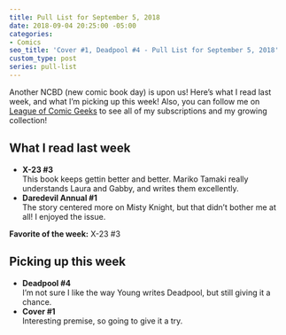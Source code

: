 ```yaml
---
title: Pull List for September 5, 2018
date: 2018-09-04 20:25:00 -05:00
categories:
- Comics
seo_title: 'Cover #1, Deadpool #4 - Pull List for September 5, 2018'
custom_type: post
series: pull-list
---
```


Another NCBD (new comic book day) is upon us! Here’s what I read last week, and what I’m picking up this week! Also, you can follow me on [League of Comic Geeks](https://leagueofcomicgeeks.com/profile/smithtimmytim) to see all of my subscriptions and my growing collection!

## What I read last week

- **X-23 #3**  
This book keeps gettin better and better. Mariko Tamaki really understands Laura and Gabby, and writes them excellently.
- **Daredevil Annual #1**  
The story centered more on Misty Knight, but that didn’t bother me at all! I enjoyed the issue.

**Favorite of the week:** X-23 #3

## Picking up this week

- **Deadpool #4**  
I’m not sure I like the way Young writes Deadpool, but still giving it a chance.
- **Cover #1**  
Interesting premise, so going to give it a try.
